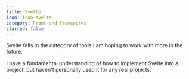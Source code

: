 ```yaml
---
title: Svelte
icon: icon-svelte
category: Front-end Frameworks
starred: false
---
```

Svelte falls in the category of tools I am hoping to work with more in the future. 

I have a fundamental understanding of how to implement Svelte into a project, but haven't personally used it for any real projects.